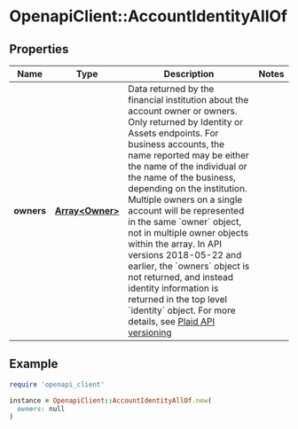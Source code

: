 # OpenapiClient::AccountIdentityAllOf

## Properties

| Name | Type | Description | Notes |
| ---- | ---- | ----------- | ----- |
| **owners** | [**Array&lt;Owner&gt;**](Owner.md) | Data returned by the financial institution about the account owner or owners. Only returned by Identity or Assets endpoints. For business accounts, the name reported may be either the name of the individual or the name of the business, depending on the institution. Multiple owners on a single account will be represented in the same &#x60;owner&#x60; object, not in multiple owner objects within the array. In API versions 2018-05-22 and earlier, the &#x60;owners&#x60; object is not returned, and instead identity information is returned in the top level &#x60;identity&#x60; object. For more details, see [Plaid API versioning](https://plaid.com/docs/api/versioning/#version-2019-05-29) |  |

## Example

```ruby
require 'openapi_client'

instance = OpenapiClient::AccountIdentityAllOf.new(
  owners: null
)
```

